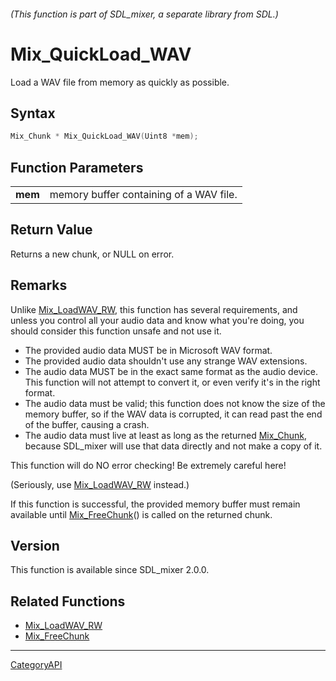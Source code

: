 ###### (This function is part of SDL_mixer, a separate library from SDL.)
# Mix_QuickLoad_WAV

Load a WAV file from memory as quickly as possible.

## Syntax

```c
Mix_Chunk * Mix_QuickLoad_WAV(Uint8 *mem);

```

## Function Parameters

|             |                                         |
| ----------- | --------------------------------------- |
| **mem**     | memory buffer containing of a WAV file. |

## Return Value

Returns a new chunk, or NULL on error.

## Remarks

Unlike [Mix_LoadWAV_RW](Mix_LoadWAV_RW.md), this function has several
requirements, and unless you control all your audio data and know what
you're doing, you should consider this function unsafe and not use it.

- The provided audio data MUST be in Microsoft WAV format.
- The provided audio data shouldn't use any strange WAV extensions.
- The audio data MUST be in the exact same format as the audio device. This
  function will not attempt to convert it, or even verify it's in the right
  format.
- The audio data must be valid; this function does not know the size of the
  memory buffer, so if the WAV data is corrupted, it can read past the end
  of the buffer, causing a crash.
- The audio data must live at least as long as the returned
  [Mix_Chunk](Mix_Chunk.md), because SDL_mixer will use that data directly and
  not make a copy of it.

This function will do NO error checking! Be extremely careful here!

(Seriously, use [Mix_LoadWAV_RW](Mix_LoadWAV_RW.md) instead.)

If this function is successful, the provided memory buffer must remain
available until [Mix_FreeChunk](Mix_FreeChunk.md)() is called on the returned
chunk.

## Version

This function is available since SDL_mixer 2.0.0.

## Related Functions

* [Mix_LoadWAV_RW](Mix_LoadWAV_RW.md)
* [Mix_FreeChunk](Mix_FreeChunk.md)

----
[CategoryAPI](CategoryAPI.md)
